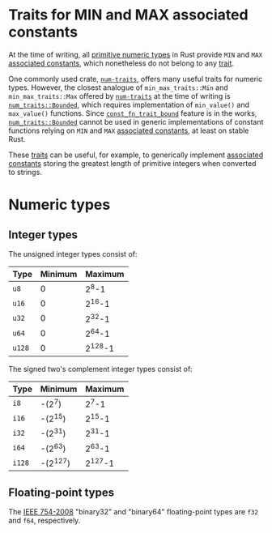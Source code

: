# Traits for MIN and MAX associated constants

At the time of writing, all [primitive numeric types] in Rust provide `MIN` and `MAX` [associated constants](https://doc.rust-lang.org/reference/items/associated-items.html#associated-constants), which nonetheless do not belong to any [trait].

One commonly used crate, [`num-traits`], offers many useful traits for numeric types. However, the closest 
analogue of `min_max_traits::Min` and `min_max_traits::Max` offered by [`num-traits`] at the time of writing
is [`num_traits::Bounded`], which requires implementation of `min_value()` and `max_value()` functions. Since [`const_fn_trait_bound`](https://doc.rust-lang.org/nightly/unstable-book/language-features/const-fn-trait-bound.html) feature is in the works, [`num_traits::Bounded`] cannot be used in generic implementations of constant functions
relying on `MIN` and `MAX` [associated constants], at least on stable Rust.

These [traits][trait] can be useful, for example, to generically implement [associated constants] storing the
greatest length of primitive integers when converted to strings.

# Numeric types

## Integer types

The unsigned integer types consist of:

Type   | Minimum | Maximum
-------|---------|-------------------
`u8`   | 0       | 2<sup>8</sup>-1
`u16`  | 0       | 2<sup>16</sup>-1
`u32`  | 0       | 2<sup>32</sup>-1
`u64`  | 0       | 2<sup>64</sup>-1
`u128` | 0       | 2<sup>128</sup>-1

The signed two's complement integer types consist of:

Type   | Minimum            | Maximum
-------|--------------------|-------------------
`i8`   | -(2<sup>7</sup>)   | 2<sup>7</sup>-1
`i16`  | -(2<sup>15</sup>)  | 2<sup>15</sup>-1
`i32`  | -(2<sup>31</sup>)  | 2<sup>31</sup>-1
`i64`  | -(2<sup>63</sup>)  | 2<sup>63</sup>-1
`i128` | -(2<sup>127</sup>) | 2<sup>127</sup>-1


## Floating-point types

The [IEEE 754-2008](https://en.wikipedia.org/wiki/IEEE_754) "binary32" and "binary64" floating-point types are `f32` and
`f64`, respectively.

[`num-traits`]: https://crates.io/crates/num-traits
[primitive numeric types]: https://doc.rust-lang.org/stable/reference/types/numeric.html
[trait]: https://doc.rust-lang.org/book/ch10-02-traits.html
[`num_traits::Bounded`]: https://docs.rs/num-traits/0.2.14/num_traits/bounds/trait.Bounded.html
[associated constants]: https://doc.rust-lang.org/reference/items/associated-items.html#associated-constants